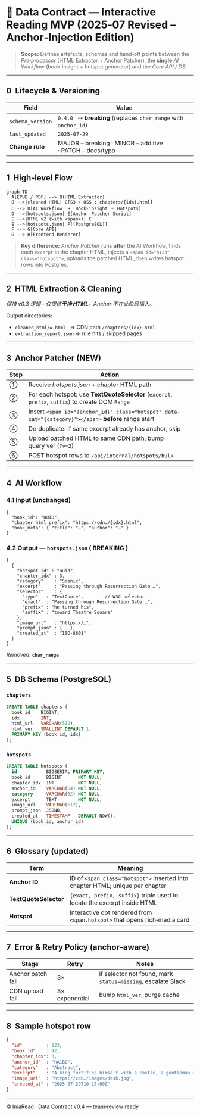 # 📑 Data Contract — Interactive Reading MVP  (2025‑07 **Revised – Anchor‑Injection Edition**)

> **Scope:** Defines artefacts, schemas and hand‑off points between the *Pre‑processor* (HTML Extractor + Anchor Patcher), the **single** *AI Workflow* (book‑insight + hotspot generator) and the *Core API / DB*.

---

## 0  Lifecycle & Versioning

| Field            | Value                                                             |
| ---------------- | ----------------------------------------------------------------- |
| `schema_version` | `0.4.0`   ⇢ **breaking** (replaces `char_range` with `anchor_id`) |
| `last_updated`   | `2025‑07‑29`                                                      |
| **Change rule**  | MAJOR – breaking · MINOR – additive · PATCH – docs/typo           |

---

## 1  High‑level Flow

```mermaid
graph TD
  A[EPUB / PDF] --> B(HTML Extractor)
  B -->|cleaned HTML| C[S3 / OSS : chapters/{idx}.html]
  C --> D[AI Workflow  ➜  Book‑insight ＋ Hotspots]
  D -->|hotspots.json| E[Anchor Patcher Script]
  E -->|HTML v2 (with <span>)| C
  E -->|hotspots.json| F[(PostgreSQL)]
  F --> G[Core API]
  G --> H[Frontend Renderer]
```

> **Key difference:** *Anchor Patcher* runs **after** the AI Workflow, finds each `excerpt` in the chapter HTML, injects a `<span id="h123" class="hotspot">`, uploads the patched HTML, then writes hotspot rows into Postgres.

---

## 2  HTML Extraction & Cleaning

*保持 v0.3 逻辑—仅提炼**干净 HTML**。Anchor 不在此阶段插入。*

Output directories:

* `cleaned_html/✱.html`   ⇒ CDN path `/chapters/{idx}.html`
* `extraction_report.json` ⇒ rule hits / skipped pages

---

## 3  Anchor Patcher (NEW)

| Step | Action                                                                                               |
| ---- | ---------------------------------------------------------------------------------------------------- |
| ①    | Receive *hotspots.json* + chapter HTML path                                                          |
| ②    | For each hotspot: use **TextQuoteSelector** (`excerpt`, `prefix`, `suffix`) to create DOM `Range`    |
| ③    | Insert `<span id="{anchor_id}" class="hotspot" data-cat="{category}"></span>` **before** range start |
| ④    | De‑duplicate: if same excerpt already has anchor, skip                                               |
| ⑤    | Upload patched HTML to same CDN path, bump query ver (`?v=2`)                                        |
| ⑥    | POST hotspot rows to `/api/internal/hotspots/bulk`                                                   |

---

## 4  AI Workflow

### 4.1 Input (unchanged)

```jsonc
{
  "book_id": "UUID",
  "chapter_html_prefix": "https://cdn…/{idx}.html",
  "book_meta": { "title": "…", "author": "…" }
}
```

### 4.2 Output — `hotspots.json`  ( **BREAKING** )

```jsonc
[
  {
    "hotspot_id" : "uuid",
    "chapter_idx" : 3,
    "category"    : "Scenic",
    "excerpt"     : "Passing through Resurrection Gate …",
    "selector"    : {
      "type"   : "TextQuote",        // W3C selector
      "exact"  : "Passing through Resurrection Gate …",
      "prefix" : "he turned his",
      "suffix" : "toward Theatre Square"
    },
    "image_url"   : "https://…",
    "prompt_json" : { … },
    "created_at"  : "ISO‑8601"
  }
]
```

*Removed*: **`char_range`**

---

## 5  DB Schema (PostgreSQL)

### `chapters`

```sql
CREATE TABLE chapters (
  book_id    BIGINT,
  idx        INT,
  html_url   VARCHAR(512),
  html_ver   SMALLINT DEFAULT 1,
  PRIMARY KEY (book_id, idx)
);
```

### `hotspots`

```sql
CREATE TABLE hotspots (
  id           BIGSERIAL PRIMARY KEY,
  book_id      BIGINT      NOT NULL,
  chapter_idx  INT         NOT NULL,
  anchor_id    VARCHAR(64) NOT NULL,
  category     VARCHAR(32) NOT NULL,
  excerpt      TEXT        NOT NULL,
  image_url    VARCHAR(512),
  prompt_json  JSONB,
  created_at   TIMESTAMP   DEFAULT NOW(),
  UNIQUE (book_id, anchor_id)
);
```

---

## 6  Glossary (updated)

| Term                  | Meaning                                                                       |
| --------------------- | ----------------------------------------------------------------------------- |
| **Anchor ID**         | ID of `<span class="hotspot">` inserted into chapter HTML; unique per chapter |
| **TextQuoteSelector** | `{exact, prefix, suffix}` triple used to locate the excerpt inside HTML       |
| **Hotspot**           | Interactive dot rendered from `<span.hotspot>` that opens rich‑media card     |

---

## 7  Error & Retry Policy  (anchor‑aware)

| Stage             | Retry          | Notes                                                        |
| ----------------- | -------------- | ------------------------------------------------------------ |
| Anchor patch fail | 3×             | if selector not found, mark `status=missing`, escalate Slack |
| CDN upload fail   | 3× exponential | bump `html_ver`, purge cache                                 |

---

## 8  Sample hotspot row

```json
{
  "id"         : 123,
  "book_id"    : 42,
  "chapter_idx": 3,
  "anchor_id"  : "hA1B2",
  "category"   : "Abstract",
  "excerpt"    : "A king fortifies himself with a castle, a gentleman with a desk.",
  "image_url"  : "https://cdn…/images/desk.jpg",
  "created_at" : "2025-07-29T10:15:00Z"
}
```

---

© ImaRead · Data Contract v0.4 — team‑review ready
